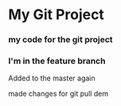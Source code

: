 # My Git Project

### my code for the git project

### I'm in the feature branch

Added to the master again 

made changes for git pull dem
